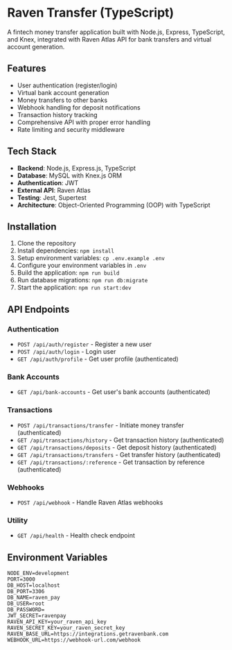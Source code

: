 # Raven Transfer (TypeScript)

A fintech money transfer application built with Node.js, Express, TypeScript, and Knex, integrated with Raven Atlas API for bank transfers and virtual account generation.

## Features

- User authentication (register/login)
- Virtual bank account generation
- Money transfers to other banks
- Webhook handling for deposit notifications
- Transaction history tracking
- Comprehensive API with proper error handling
- Rate limiting and security middleware

## Tech Stack

- **Backend**: Node.js, Express.js, TypeScript
- **Database**: MySQL with Knex.js ORM
- **Authentication**: JWT
- **External API**: Raven Atlas
- **Testing**: Jest, Supertest
- **Architecture**: Object-Oriented Programming (OOP) with TypeScript


## Installation

1. Clone the repository
2. Install dependencies: `npm install`
3. Setup environment variables: `cp .env.example .env`
4. Configure your environment variables in `.env`
5. Build the application: `npm run build`
6. Run database migrations: `npm run db:migrate`
7. Start the application: `npm run start:dev`


## API Endpoints

### Authentication
- `POST /api/auth/register` - Register a new user
- `POST /api/auth/login` - Login user
- `GET /api/auth/profile` - Get user profile (authenticated)

### Bank Accounts
- `GET /api/bank-accounts` - Get user's bank accounts (authenticated)

### Transactions
- `POST /api/transactions/transfer` - Initiate money transfer (authenticated)
- `GET /api/transactions/history` - Get transaction history (authenticated)
- `GET /api/transactions/deposits` - Get deposit history (authenticated)
- `GET /api/transactions/transfers` - Get transfer history (authenticated)
- `GET /api/transactions/:reference` - Get transaction by reference (authenticated)

### Webhooks
- `POST /api/webhook` - Handle Raven Atlas webhooks

### Utility
- `GET /api/health` - Health check endpoint


## Environment Variables

```
NODE_ENV=development
PORT=3000
DB_HOST=localhost
DB_PORT=3306
DB_NAME=raven_pay
DB_USER=root
DB_PASSWORD=
JWT_SECRET=ravenpay
RAVEN_API_KEY=your_raven_api_key
RAVEN_SECRET_KEY=your_raven_secret_key
RAVEN_BASE_URL=https://integrations.getravenbank.com
WEBHOOK_URL=https://webhook-url.com/webhook
```

